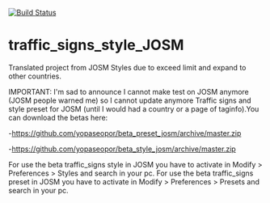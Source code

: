[![Build Status](https://travis-ci.org/yopaseopor/traffic_signs_style_JOSM.svg?branch=master)](https://travis-ci.org/yopaseopor/traffic_signs_style_JOSM)
# traffic_signs_style_JOSM
Translated project from JOSM Styles due to exceed limit and expand to other countries.

IMPORTANT:
I'm sad to announce I cannot make test on JOSM anymore (JOSM people warned me) so I cannot update anymore Traffic signs and style preset for JOSM (until I would had a country or a page of taginfo).You can download the betas here:

-https://github.com/yopaseopor/beta_preset_josm/archive/master.zip

-https://github.com/yopaseopor/beta_style_josm/archive/master.zip


For use the beta traffic_signs style in JOSM you have to activate in Modify > Preferences > Styles and search in your pc.
For use the beta traffic_signs preset in JOSM you have to activate in Modify > Preferences > Presets and search in your pc.


